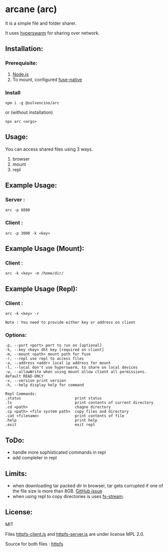 # arcane (arc)

It is a simple file and folder sharer.

It uses [hyperswarm](https://www.npmjs.com/package/@hyperswarm/dht) for sharing over network.

## Installation:

### Prerequisite:

1. [Node.js](https://nodejs.org/)
2. To mount, configured [fuse-native](https://github.com/fuse-friends/fuse-native)

### Install

`npm i -g @solvencino/arc`

or (without installation)

`npx arc <args>`

## Usage:

You can access shared files using 3 ways.

1. browser
2. mount
3. repl

## Example Usage:

### Server :

`arc -p 8080`

### Client :

`arc -p 3000 -k <key>`

## Example Usage (Mount):

### Client :

`arc -k <key> -m /home/dir/`

## Example Usage (Repl):

### Client :

`arc -k <key> -r`

`Note : You need to provide either key or address on client`

### Options:

```
-p, --port <port> port to run on [optional]
-k, --key <key> dht key [required on client]
-m, --mount <path> mount path for fuse
-r, --repl use repl to access files
-a, --address <addr> local ip address for mount
-l, --local don't use hyperswarm, to share on local devices
-w, --allowWrite when using mount allow client all permissions. default READ-ONLY
-v, --version print version
-h, --help display help for command

Repl Commands:
.status                        print status
.ls                            print contents of current directory
.cd <path>                     chagne directory
.cp <path> <file system path>  copy files and directory
.cat <filename>                print contents of file
.help                          print help
.exit                          exit repl
```

## ToDo:

- handle more sophisticated commands in repl
- add completer in repl

## Limits:

- when downloading tar packed dir in browser, tar gets corrupted if one of the file size is more than 8GB. [GitHub issue](https://github.com/mafintosh/tar-fs/issues/100)
- when using repl to copy directories is uses [fs-stream](https://github.com/solvencino/fs-stream).

## License:

MIT

Files [httpfs-client.js](./httpfs-client.js) and [httpfs-server.js](./httpfs-server.js) are under license MPL 2.0.

Source for both files :
[httpfs](https://github.com/orgs/mozilla/repositories?q=httpfs&type=all&language=&sort=)
